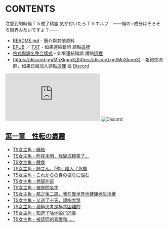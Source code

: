# CONTENTS

注意到的時候ＴＳ成了精靈
気が付いたらＴＳエルフ　――俺の♂成分はそろそろ限界みたいですよ？――


- [README.md](README.md) - 簡介與其他資料
- [EPUB](https://gitlab.com/demonovel/epub-txt/blob/master/syosetu_out/%E6%B3%A8%E6%84%8F%E5%88%B0%E7%9A%84%E6%99%82%E5%80%99%EF%BC%B4%EF%BC%B3%E6%88%90%E4%BA%86%E7%B2%BE%E9%9D%88.epub) ／ [TXT](https://gitlab.com/demonovel/epub-txt/blob/master/syosetu_out/out/%E6%B3%A8%E6%84%8F%E5%88%B0%E7%9A%84%E6%99%82%E5%80%99%EF%BC%B4%EF%BC%B3%E6%88%90%E4%BA%86%E7%B2%BE%E9%9D%88.out.txt) - 如果連結錯誤 請點[這裡](https://gitlab.com/demonovel/epub-txt/tree/master)
- [格式與譯名整合樣式](https://github.com/bluelovers/node-novel/blob/master/lib/locales/%E6%B3%A8%E6%84%8F%E5%88%B0%E7%9A%84%E6%99%82%E5%80%99%EF%BC%B4%EF%BC%B3%E6%88%90%E4%BA%86%E7%B2%BE%E9%9D%88.ts) - 如果連結錯誤 請點[這裡](https://github.com/bluelovers/node-novel/tree/master/lib/locales)
- [https://discord.gg/MnXkpmX](https://discord.gg/MnXkpmX) - 報錯交流群，如果已經加入請點[這裡](https://discordapp.com/channels/467794087769014273/467794088285175809) 或 [Discord](https://discordapp.com/channels/@me)


![導航目錄](https://chart.apis.google.com/chart?cht=qr&chs=150x150&chl=https://gitee.com/bluelovers/novel/blob/master/syosetu/注意到的時候ＴＳ成了精靈/導航目錄.md)  ![Discord](https://chart.apis.google.com/chart?cht=qr&chs=150x150&chl=https://discord.gg/MnXkpmX)




## [第一章　性転の霹靂](00000_%E7%AC%AC%E4%B8%80%E7%AB%A0%E3%80%80%E6%80%A7%E8%BB%A2%E3%81%AE%E9%9C%B9%E9%9D%82)

- [TS女主角・緣結](00000_%E7%AC%AC%E4%B8%80%E7%AB%A0%E3%80%80%E6%80%A7%E8%BB%A2%E3%81%AE%E9%9C%B9%E9%9D%82/00010_TS%E5%A5%B3%E4%B8%BB%E8%A7%92%E3%83%BB%E7%B7%A3%E7%B5%90.txt)
- [TS女主角・昨夜未明，我變成精靈了。](00000_%E7%AC%AC%E4%B8%80%E7%AB%A0%E3%80%80%E6%80%A7%E8%BB%A2%E3%81%AE%E9%9C%B9%E9%9D%82/00020_TS%E5%A5%B3%E4%B8%BB%E8%A7%92%E3%83%BB%E6%98%A8%E5%A4%9C%E6%9C%AA%E6%98%8E%EF%BC%8C%E6%88%91%E8%AE%8A%E6%88%90%E7%B2%BE%E9%9D%88%E4%BA%86%E3%80%82.txt)
- [TS女主角・餵食](00000_%E7%AC%AC%E4%B8%80%E7%AB%A0%E3%80%80%E6%80%A7%E8%BB%A2%E3%81%AE%E9%9C%B9%E9%9D%82/00030_TS%E5%A5%B3%E4%B8%BB%E8%A7%92%E3%83%BB%E9%A4%B5%E9%A3%9F.txt)
- [TS女主角・姉さん、『俺』陷入了危機](00000_%E7%AC%AC%E4%B8%80%E7%AB%A0%E3%80%80%E6%80%A7%E8%BB%A2%E3%81%AE%E9%9C%B9%E9%9D%82/00040_TS%E5%A5%B3%E4%B8%BB%E8%A7%92%E3%83%BB%E5%A7%89%E3%81%95%E3%82%93%E3%80%81%E3%80%8E%E4%BF%BA%E3%80%8F%E9%99%B7%E5%85%A5%E4%BA%86%E5%8D%B1%E6%A9%9F.txt)
- [TS女主角・これからの身の振りに悩む](00000_%E7%AC%AC%E4%B8%80%E7%AB%A0%E3%80%80%E6%80%A7%E8%BB%A2%E3%81%AE%E9%9C%B9%E9%9D%82/00050_TS%E5%A5%B3%E4%B8%BB%E8%A7%92%E3%83%BB%E3%81%93%E3%82%8C%E3%81%8B%E3%82%89%E3%81%AE%E8%BA%AB%E3%81%AE%E6%8C%AF%E3%82%8A%E3%81%AB%E6%82%A9%E3%82%80.txt)
- [TS女主角・想留在這](00000_%E7%AC%AC%E4%B8%80%E7%AB%A0%E3%80%80%E6%80%A7%E8%BB%A2%E3%81%AE%E9%9C%B9%E9%9D%82/00060_TS%E5%A5%B3%E4%B8%BB%E8%A7%92%E3%83%BB%E6%83%B3%E7%95%99%E5%9C%A8%E9%80%99.txt)
- [TS女主角・被詢問名字](00000_%E7%AC%AC%E4%B8%80%E7%AB%A0%E3%80%80%E6%80%A7%E8%BB%A2%E3%81%AE%E9%9C%B9%E9%9D%82/00070_TS%E5%A5%B3%E4%B8%BB%E8%A7%92%E3%83%BB%E8%A2%AB%E8%A9%A2%E5%95%8F%E5%90%8D%E5%AD%97.txt)
- [TS女主角・那之後二周，我在異世界也健康地生活著](00000_%E7%AC%AC%E4%B8%80%E7%AB%A0%E3%80%80%E6%80%A7%E8%BB%A2%E3%81%AE%E9%9C%B9%E9%9D%82/00080_TS%E5%A5%B3%E4%B8%BB%E8%A7%92%E3%83%BB%E9%82%A3%E4%B9%8B%E5%BE%8C%E4%BA%8C%E5%91%A8%EF%BC%8C%E6%88%91%E5%9C%A8%E7%95%B0%E4%B8%96%E7%95%8C%E4%B9%9F%E5%81%A5%E5%BA%B7%E5%9C%B0%E7%94%9F%E6%B4%BB%E8%91%97.txt)
- [TS女主角・又過了十天，嚎啕大哭](00000_%E7%AC%AC%E4%B8%80%E7%AB%A0%E3%80%80%E6%80%A7%E8%BB%A2%E3%81%AE%E9%9C%B9%E9%9D%82/00090_TS%E5%A5%B3%E4%B8%BB%E8%A7%92%E3%83%BB%E5%8F%88%E9%81%8E%E4%BA%86%E5%8D%81%E5%A4%A9%EF%BC%8C%E5%9A%8E%E5%95%95%E5%A4%A7%E5%93%AD.txt)
- [TS女主角・積極思考是極其困難的](00000_%E7%AC%AC%E4%B8%80%E7%AB%A0%E3%80%80%E6%80%A7%E8%BB%A2%E3%81%AE%E9%9C%B9%E9%9D%82/00100_TS%E5%A5%B3%E4%B8%BB%E8%A7%92%E3%83%BB%E7%A9%8D%E6%A5%B5%E6%80%9D%E8%80%83%E6%98%AF%E6%A5%B5%E5%85%B6%E5%9B%B0%E9%9B%A3%E7%9A%84.txt)
- [TS女主角・知道了咕地毆打的事](00000_%E7%AC%AC%E4%B8%80%E7%AB%A0%E3%80%80%E6%80%A7%E8%BB%A2%E3%81%AE%E9%9C%B9%E9%9D%82/00110_TS%E5%A5%B3%E4%B8%BB%E8%A7%92%E3%83%BB%E7%9F%A5%E9%81%93%E4%BA%86%E5%92%95%E5%9C%B0%E6%AF%86%E6%89%93%E7%9A%84%E4%BA%8B.txt)
- [TS女主角・被認同的喜悅和……](00000_%E7%AC%AC%E4%B8%80%E7%AB%A0%E3%80%80%E6%80%A7%E8%BB%A2%E3%81%AE%E9%9C%B9%E9%9D%82/00120_TS%E5%A5%B3%E4%B8%BB%E8%A7%92%E3%83%BB%E8%A2%AB%E8%AA%8D%E5%90%8C%E7%9A%84%E5%96%9C%E6%82%85%E5%92%8C%E2%80%A6%E2%80%A6.txt)

